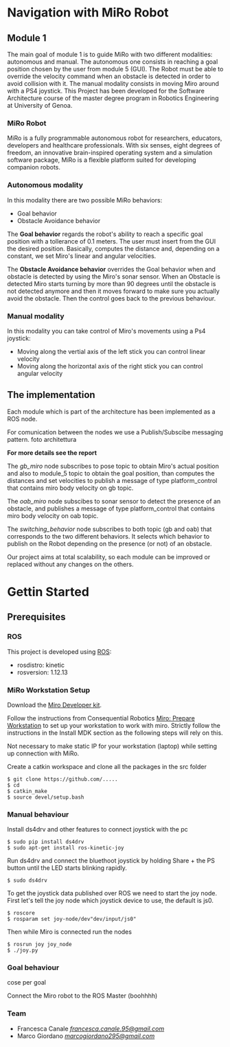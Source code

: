  # Navigation with MiRo Robot

 ## Module 1
 The main goal of module 1 is to guide MiRo with two different modalities: autonomous and manual.
 The autonomous one consists in reaching a goal position chosen by the user from module 5 (GUI). The Robot must be able to override the velocity command when an obstacle is detected in order to avoid collision with it.
 The manual modality consists in moving Miro around with a PS4 joystick.
 This Project has been developed for the Software Architecture course of the master degree program in Robotics Engineering at University of Genoa.

 ### MiRo Robot
 MiRo is a fully programmable autonomous robot for researchers, educators, developers and healthcare professionals. With six senses, eight   degrees of freedom, an innovative brain-inspired operating system and a simulation software package, MiRo is a flexible platform suited for developing companion robots.


 ### Autonomous modality
 
 In this modality there are two possible MiRo behaviors:
 * Goal behavior
 * Obstacle Avoidance behavior
 
 The **Goal behavior** regards the robot's ability to reach a specific goal position with a tollerance of 0.1 meters. The user must insert from the GUI the desired position.
 Basically, computes the distance and, depending on a constant, we set Miro's linear and angular velocities.

 The **Obstacle Avoidance behavior** overrides the Goal behavior when and obstacle is detected by using the Miro's sonar sensor.
 When an Obstacle is detected Miro starts turning by more than 90 degrees until the obstacle is not detected anymore and then it moves forward  to make sure you actually avoid the obstacle.
 Then the control goes back to the previous behaviour.

 ### Manual modality
 In this modality you can take control of Miro's movements using a Ps4 joystick:
 * Moving along the vertial axis of the left stick you can control linear velocity
 * Moving along the horizontal axis of the right stick you can control angular velocity

 ## The implementation 

 Each module which is part of the architecture has been implemented as a ROS node.

 For comunication between the nodes we use a Publish/Subscibe messaging pattern.
 foto architettura

 **For more details see the report**



 The *gb_miro* node subscribes to pose topic to obtain Miro's actual position and also to module_5 topic to obtain the goal position, than computes the distances and set velocities to publish a message of type platform_control that contains miro body velocity on gb topic.

 The *oab_miro* node subscibes to sonar sensor to detect the presence of an obstacle, and publishes a message of type platform_control that contains miro body velocity on oab topic. 
 
 The *switching_behavior* node subscribes to both topic (gb and oab) that corresponds to the two different behaviors.
 It selects which behavior to publish on the Robot depending on the presence (or not) of an obstacle.

 Our project aims at total scalability, so each module can be improved or replaced without any changes on the others.

 # Gettin Started

 ## Prerequisites

 ### ROS
This project is developed using [ROS](http://wiki.ros.org/kinetic/Installation/Ubuntu):
* rosdistro: kinetic
* rosversion: 1.12.13

 ### MiRo Workstation Setup
Download the [Miro Developer kit](http://labs.consequentialrobotics.com/miro/mdk/).

Follow the instructions from Consequential Robotics [Miro: Prepare Workstation](https://consequential.bitbucket.io/Developer_Preparation_Prepare_workstation.html) to set up your workstation to work with miro. 
Strictly follow the instructions in the Install MDK section as the following steps will rely on this.

Not necessary to make static IP for your workstation (laptop) while setting up connection with MiRo.

Create a catkin workspace and clone all the packages in the src folder

```
$ git clone https://github.com/.....
$ cd 
$ catkin_make
$ source devel/setup.bash
```
 ### Manual behaviour
 
 Install ds4drv and other features to connect joystick with the pc

```
$ sudo pip install ds4drv
$ sudo apt-get install ros-kinetic-joy
```

 Run ds4drv and connect the bluethoot joystick by holding Share + the PS button until the LED starts blinking rapidly.

 ```
$ sudo ds4drv

```
 To get the joystick data published over ROS we need to start the joy node. First let's tell the joy node which joystick device to use, the default is js0. 

```
$ roscore
$ rosparam set joy-node/dev"dev/input/js0"
```

 Then while Miro is connected run the nodes

 ```
$ rosrun joy joy_node
$ ./joy.py
```

### Goal behaviour

cose per goal

Connect the Miro robot to the ROS Master (boohhhh)

### Team
* Francesca Canale *francesca.canale.95@gmail.com*
* Marco Giordano *marcogiordano295@gmail.com*
